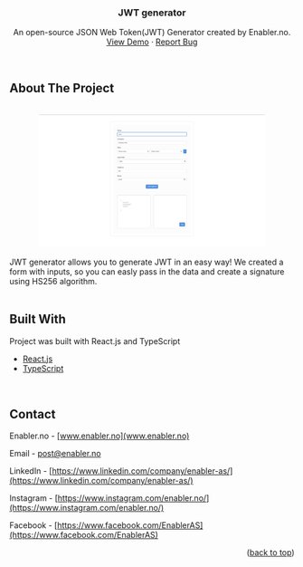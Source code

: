 <div id="top"></div>
<div align="center">
<h3 align="center">JWT generator</h3>

  <p align="center">
    An open-source JSON Web Token(JWT) Generator created by Enabler.no.
    <br />
    <a href="https://jwt.enabler.no/" target="_blank" >View Demo</a>
    ·
    <a href="https://github.com/Enabler-AS/JWT-generator/issues">Report Bug</a>
  </p>
</div>
</br>
<!-- ABOUT THE PROJECT -->

## About The Project

</br>

<div align="center">
<img src="src/images/main.png" alt="JWT generator" width="400" />
</div>
</br>
JWT generator allows you to generate JWT in an easy way! We created a form with inputs, so you can easly pass in the data and create a signature using HS256 algorithm.
</br>
</br>

## Built With

Project was built with React.js and TypeScript

- [React.js](https://reactjs.org/)
- [TypeScript](https://www.typescriptlang.org)

<!-- CONTACT -->
</br>

## Contact

Enabler.no - [www.enabler.no](www.enabler.no)
</br>

Email - [post@enabler.no](post@enabler.no)
</br>

LinkedIn - [https://www.linkedin.com/company/enabler-as/](https://www.linkedin.com/company/enabler-as/)
</br>

Instagram - [https://www.instagram.com/enabler.no/](https://www.instagram.com/enabler.no/)
</br>

Facebook - [https://www.facebook.com/EnablerAS](https://www.facebook.com/EnablerAS)
</br>

<p align="right">(<a href="#top">back to top</a>)</p>
